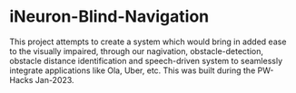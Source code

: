 # iNeuron-Blind-Navigation
This project attempts to create a system which would bring in added ease to the visually impaired, through our nagivation, obstacle-detection, obstacle distance identification and speech-driven system to seamlessly integrate applications like Ola, Uber, etc. This was built during the PW-Hacks Jan-2023.
